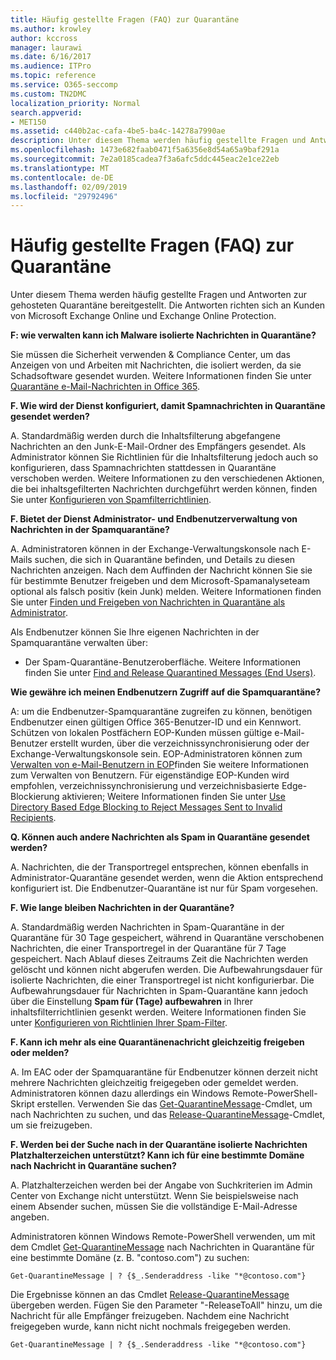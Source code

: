 ```yaml
---
title: Häufig gestellte Fragen (FAQ) zur Quarantäne
ms.author: krowley
author: kccross
manager: laurawi
ms.date: 6/16/2017
ms.audience: ITPro
ms.topic: reference
ms.service: O365-seccomp
ms.custom: TN2DMC
localization_priority: Normal
search.appverid:
- MET150
ms.assetid: c440b2ac-cafa-4be5-ba4c-14278a7990ae
description: Unter diesem Thema werden häufig gestellte Fragen und Antworten zur gehosteten Quarantäne bereitgestellt.
ms.openlocfilehash: 1473e682faab0471f5a6356e8d54a65a9baf291a
ms.sourcegitcommit: 7e2a0185cadea7f3a6afc5ddc445eac2e1ce22eb
ms.translationtype: MT
ms.contentlocale: de-DE
ms.lasthandoff: 02/09/2019
ms.locfileid: "29792496"
---
```

# <a name="quarantine-faq"></a>Häufig gestellte Fragen (FAQ) zur Quarantäne

Unter diesem Thema werden häufig gestellte Fragen und Antworten zur gehosteten Quarantäne bereitgestellt. Die Antworten richten sich an Kunden von Microsoft Exchange Online und Exchange Online Protection.
  
 **F: wie verwalten kann ich Malware isolierte Nachrichten in Quarantäne?**
  
Sie müssen die Sicherheit verwenden &amp; Compliance Center, um das Anzeigen von und Arbeiten mit Nachrichten, die isoliert werden, da sie Schadsoftware gesendet wurden. Weitere Informationen finden Sie unter [Quarantäne e-Mail-Nachrichten in Office 365](https://support.office.com/article/Quarantine-email-messages-in-Office-365-4c234874-015e-4768-8495-98fcccfc639b).
  
 **F. Wie wird der Dienst konfiguriert, damit Spamnachrichten in Quarantäne gesendet werden?**
  
A. Standardmäßig werden durch die Inhaltsfilterung abgefangene Nachrichten an den Junk-E-Mail-Ordner des Empfängers gesendet. Als Administrator können Sie Richtlinien für die Inhaltsfilterung jedoch auch so konfigurieren, dass Spamnachrichten stattdessen in Quarantäne verschoben werden. Weitere Informationen zu den verschiedenen Aktionen, die bei inhaltsgefilterten Nachrichten durchgeführt werden können, finden Sie unter [Konfigurieren von Spamfilterrichtlinien](configure-your-spam-filter-policies.md).
  
 **F. Bietet der Dienst Administrator- und Endbenutzerverwaltung von Nachrichten in der Spamquarantäne?**
  
A. Administratoren können in der Exchange-Verwaltungskonsole nach E-Mails suchen, die sich in Quarantäne befinden, und Details zu diesen Nachrichten anzeigen. Nach dem Auffinden der Nachricht können Sie sie für bestimmte Benutzer freigeben und dem Microsoft-Spamanalyseteam optional als falsch positiv (kein Junk) melden. Weitere Informationen finden Sie unter [Finden und Freigeben von Nachrichten in Quarantäne als Administrator](find-and-release-quarantined-messages-as-an-administrator.md).
  
Als Endbenutzer können Sie Ihre eigenen Nachrichten in der Spamquarantäne verwalten über: 
  
- Der Spam-Quarantäne-Benutzeroberfläche. Weitere Informationen finden Sie unter [Find and Release Quarantined Messages (End Users)](http://technet.microsoft.com/library/e439b560-827a-4807-abd3-6b861c1ff786.aspx).
        
 **Wie gewähre ich meinen Endbenutzern Zugriff auf die Spamquarantäne?**
  
A: um die Endbenutzer-Spamquarantäne zugreifen zu können, benötigen Endbenutzer einen gültigen Office 365-Benutzer-ID und ein Kennwort. Schützen von lokalen Postfächern EOP-Kunden müssen gültige e-Mail-Benutzer erstellt wurden, über die verzeichnissynchronisierung oder der Exchange-Verwaltungskonsole sein. EOP-Administratoren können zum [Verwalten von e-Mail-Benutzern in EOP](eop/manage-mail-users-in-eop.md)finden Sie weitere Informationen zum Verwalten von Benutzern. Für eigenständige EOP-Kunden wird empfohlen, verzeichnissynchronisierung und verzeichnisbasierte Edge-Blockierung aktivieren; Weitere Informationen finden Sie unter [Use Directory Based Edge Blocking to Reject Messages Sent to Invalid Recipients](http://technet.microsoft.com/library/ca7b7416-92ed-40ad-abdb-695be46ea2e4.aspx).
  
 **Q. Können auch andere Nachrichten als Spam in Quarantäne gesendet werden?**
  
A. Nachrichten, die der Transportregel entsprechen, können ebenfalls in Administrator-Quarantäne gesendet werden, wenn die Aktion entsprechend konfiguriert ist. Die Endbenutzer-Quarantäne ist nur für Spam vorgesehen.
  
 **F. Wie lange bleiben Nachrichten in der Quarantäne?**
  
A. Standardmäßig werden Nachrichten in Spam-Quarantäne in der Quarantäne für 30 Tage gespeichert, während in Quarantäne verschobenen Nachrichten, die einer Transportregel in der Quarantäne für 7 Tage gespeichert. Nach Ablauf dieses Zeitraums Zeit die Nachrichten werden gelöscht und können nicht abgerufen werden. Die Aufbewahrungsdauer für isolierte Nachrichten, die einer Transportregel ist nicht konfigurierbar. Die Aufbewahrungsdauer für Nachrichten in Spam-Quarantäne kann jedoch über die Einstellung **Spam für (Tage) aufbewahren** in Ihrer inhaltsfilterrichtlinien gesenkt werden. Weitere Informationen finden Sie unter [Konfigurieren von Richtlinien Ihrer Spam-Filter](configure-your-spam-filter-policies.md).
  
 **F. Kann ich mehr als eine Quarantänenachricht gleichzeitig freigeben oder melden?**
  
A. Im EAC oder der Spamquarantäne für Endbenutzer können derzeit nicht mehrere Nachrichten gleichzeitig freigegeben oder gemeldet werden. Administratoren können dazu allerdings ein Windows Remote-PowerShell-Skript erstellen. Verwenden Sie das [Get-QuarantineMessage](http://technet.microsoft.com/library/88026da1-8dbc-49e7-80e8-112a32773c34.aspx)-Cmdlet, um nach Nachrichten zu suchen, und das [Release-QuarantineMessage](http://technet.microsoft.com/library/4a3aa05c-238f-46f2-b8dd-b0e3c38eab3e.aspx)-Cmdlet, um sie freizugeben. 
  
 **F. Werden bei der Suche nach in der Quarantäne isolierte Nachrichten Platzhalterzeichen unterstützt? Kann ich für eine bestimmte Domäne nach Nachricht in Quarantäne suchen?**
  
A. Platzhalterzeichen werden bei der Angabe von Suchkriterien im Admin Center von Exchange nicht unterstützt. Wenn Sie beispielsweise nach einem Absender suchen, müssen Sie die vollständige E-Mail-Adresse angeben.
  
Administratoren können Windows Remote-PowerShell verwenden, um mit dem Cmdlet [Get-QuarantineMessage](http://technet.microsoft.com/library/88026da1-8dbc-49e7-80e8-112a32773c34.aspx) nach Nachrichten in Quarantäne für eine bestimmte Domäne (z. B. "contoso.com") zu suchen: 
  
```
Get-QuarantineMessage | ? {$_.Senderaddress -like "*@contoso.com"}
```

Die Ergebnisse können an das Cmdlet [Release-QuarantineMessage](http://technet.microsoft.com/library/4a3aa05c-238f-46f2-b8dd-b0e3c38eab3e.aspx) übergeben werden. Fügen Sie den Parameter "-ReleaseToAll" hinzu, um die Nachricht für alle Empfänger freizugeben. Nachdem eine Nachricht freigegeben wurde, kann nicht nicht nochmals freigegeben werden. 
  
```
Get-QuarantineMessage | ? {$_.Senderaddress -like "*@contoso.com"}
```


